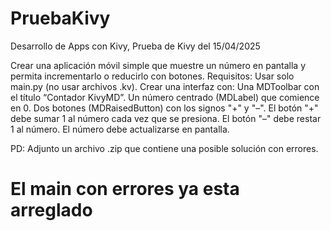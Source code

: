 # PruebaKivy
Desarrollo de Apps con Kivy, Prueba de Kivy del 15/04/2025

Crear una aplicación móvil simple que muestre un número en pantalla y permita incrementarlo o reducirlo con botones.
Requisitos:
Usar solo main.py (no usar archivos .kv).
Crear una interfaz con:
Una MDToolbar con el título “Contador KivyMD”.
Un número centrado (MDLabel) que comience en 0.
Dos botones (MDRaisedButton) con los signos "+" y "–".
El botón "+" debe sumar 1 al número cada vez que se presiona.
El botón "–" debe restar 1 al número.
El número debe actualizarse en pantalla.

PD: Adjunto un archivo .zip que contiene una posible solución con errores.


# El main con errores ya esta arreglado